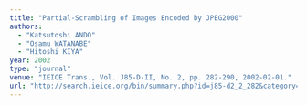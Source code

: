 ```yaml
---
title: "Partial-Scrambling of Images Encoded by JPEG2000"
authors:
  - "Katsutoshi ANDO"
  - "Osamu WATANABE"
  - "Hitoshi KIYA"
year: 2002
type: "journal"
venue: "IEICE Trans., Vol. J85-D-II, No. 2, pp. 282-290, 2002-02-01."
url: "http://search.ieice.org/bin/summary.php?id=j85-d2_2_282&category=D&year=2002&lang=E&abst=j"
---
```

